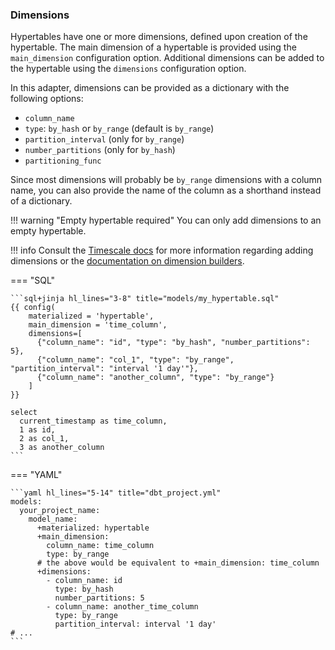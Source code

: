 ### Dimensions

Hypertables have one or more dimensions, defined upon creation of the hypertable. The main dimension of a hypertable is provided using the `main_dimension` configuration option. Additional dimensions can be added to the hypertable using the `dimensions` configuration option.

In this adapter, dimensions can be provided as a dictionary with the following options:

* `column_name`
* `type`: `by_hash` or `by_range` (default is `by_range`)
* `partition_interval` (only for `by_range`)
* `number_partitions` (only for `by_hash`)
* `partitioning_func`

Since most dimensions will probably be `by_range` dimensions with a column name, you can also provide the name of the column as a shorthand instead of a dictionary.

!!! warning "Empty hypertable required"
    You can only add dimensions to an empty hypertable.

!!! info
    Consult the [Timescale docs](https://docs.timescale.com/api/latest/hypertable/add_dimension/) for more information regarding adding dimensions or the [documentation on dimension builders](https://docs.timescale.com/api/latest/hypertable/dimension_info/).

=== "SQL"

    ```sql+jinja hl_lines="3-8" title="models/my_hypertable.sql"
    {{ config(
        materialized = 'hypertable',
        main_dimension = 'time_column',
        dimensions=[
          {"column_name": "id", "type": "by_hash", "number_partitions": 5},
          {"column_name": "col_1", "type": "by_range", "partition_interval": "interval '1 day'"},
          {"column_name": "another_column", "type": "by_range"}
        ]
    }}

    select
      current_timestamp as time_column,
      1 as id,
      2 as col_1,
      3 as another_column
    ```

=== "YAML"

    ```yaml hl_lines="5-14" title="dbt_project.yml"
    models:
      your_project_name:
        model_name:
          +materialized: hypertable
          +main_dimension:
            column_name: time_column
            type: by_range
          # the above would be equivalent to +main_dimension: time_column
          +dimensions:
            - column_name: id
              type: by_hash
              number_partitions: 5
            - column_name: another_time_column
              type: by_range
              partition_interval: interval '1 day'
    # ...
    ```
